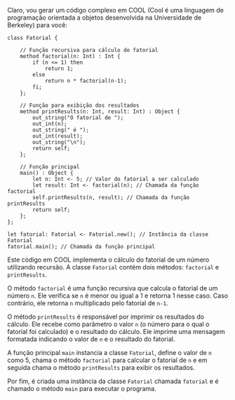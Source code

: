 Claro, vou gerar um código complexo em COOL (Cool é uma linguagem de programação orientada a objetos desenvolvida na Universidade de Berkeley) para você:

```
class Fatorial {

	// Função recursiva para cálculo do fatorial
	method factorial(n: Int) : Int {
		if (n <= 1) then
			return 1;
		else
			return n * factorial(n-1);
		fi;
	};

	// Função para exibição dos resultados
	method printResults(n: Int, result: Int) : Object {
		out_string("O fatorial de ");
		out_int(n);
		out_string(" é ");
		out_int(result);
		out_string("\n");
		return self;
	};

	// Função principal
	main() : Object {
		let n: Int <- 5; // Valor do fatorial a ser calculado
		let result: Int <- factorial(n); // Chamada da função factorial
		self.printResults(n, result); // Chamada da função printResults
		return self;
	};
};

let fatorial: Fatorial <- Fatorial.new(); // Instância da classe Fatorial
fatorial.main(); // Chamada da função principal
```

Este código em COOL implementa o cálculo do fatorial de um número utilizando recursão. A classe `Fatorial` contém dois métodos: `factorial` e `printResults`. 

O método `factorial` é uma função recursiva que calcula o fatorial de um número `n`. Ele verifica se `n` é menor ou igual a 1 e retorna 1 nesse caso. Caso contrário, ele retorna `n` multiplicado pelo fatorial de `n-1`.

O método `printResults` é responsável por imprimir os resultados do cálculo. Ele recebe como parâmetro o valor `n` (o número para o qual o fatorial foi calculado) e o resultado do cálculo. Ele imprime uma mensagem formatada indicando o valor de `n` e o resultado do fatorial.

A função principal `main` instancia a classe `Fatorial`, define o valor de `n` como 5, chama o método `factorial` para calcular o fatorial de `n` e em seguida chama o método `printResults` para exibir os resultados.

Por fim, é criada uma instância da classe `Fatorial` chamada `fatorial` e é chamado o método `main` para executar o programa.